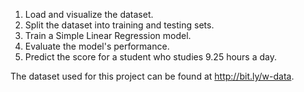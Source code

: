 1. Load and visualize the dataset.
2. Split the dataset into training and testing sets.
3. Train a Simple Linear Regression model.
4. Evaluate the model's performance.
5. Predict the score for a student who studies 9.25 hours a day.

The dataset used for this project can be found at http://bit.ly/w-data.
